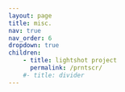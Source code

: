 ```yaml
---
layout: page
title: misc.
nav: true
nav_order: 6
dropdown: true
children: 
    - title: lightshot project
      permalink: /prntscr/
    #- title: divider
---
```

